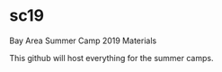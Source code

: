 # sc19
Bay Area Summer Camp 2019 Materials

This github will host everything for the summer camps. 

